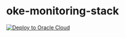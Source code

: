 # oke-monitoring-stack

[![Deploy to Oracle Cloud](https://oci-resourcemanager-plugin.plugins.oci.oraclecloud.com/latest/deploy-to-oracle-cloud.svg)](https://cloud.oracle.com/resourcemanager/stacks/create?zipUrl=https://github.com/OguzPastirmaci/oke-monitoring-stack/releases/download/24.9.1/24.9.1.zip)